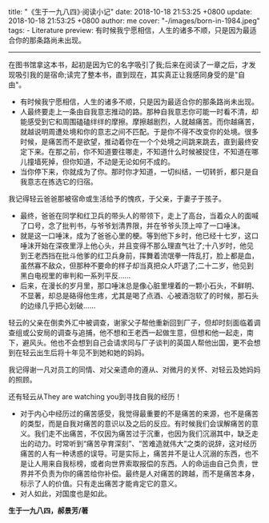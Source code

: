 title: "《生于一九八四》·阅读小记"
date: 2018-10-18 21:53:25 +0800
update: 2018-10-18 21:53:25 +0800
author: me
cover: "-/images/born-in-1984.jpeg"
tags:
    - Literature
preview: 有时候我宁愿相信，人生的诸多不顺，只是因为最适合你的那条路尚未出现。

---

在图书馆拿这本书，起初是因为它的名字吸引了我;后来在阅读了一章之后，才发现吸引我的是宿命;读完了整本书，直到现在，其实真正让我感同身受的是"自由"。

+ 有时候我宁愿相信，人生的诸多不顺，只是因为最适合你的那条路尚未出现。
+ 人最终要走上一条由自我意志推动的路。那种自我意志你可能一时看不清，却能感受到它和周围磕磕绊绊的摩擦。摩擦越剧烈，人就越痛苦。而你越痛苦，就越说明周遭处境和你的意志之间不匹配。于是你不得不改变你的处境。很多时候，是痛苦而不是欲望，推动着你在一个个处境之间跳来跳去，直到最终安定下来。在那之前，你不知道要往哪走，不知道什么时候被捉住，不知道在哪儿撞墙死掉，但你知道，不动是无论如何不成的。
+ 当你停下来，你就成为了你。那时你才知道，一切纠结，一切转折，都只是自我意志在拣选它的归宿。

我记得轻云爸爸那被宿命或生活给予的愧疚，于父亲，于妻子于孩子。

+ 最终，爸爸在同学和红卫兵的带头人的带领下，走上了高台，当着众人的面喊了口号，念了批判书，与爷爷划清界限，并在爷爷头顶上啐了一口唾沫。
+ 就是这一口唾沫，成为了爸爸心里的梗。等到他下乡时，他已经十七岁，这口唾沫开始在深夜里浮上他心头，并且变得不那么理直气壮了;十八岁时，他见到王老西挡在批斗他爹的红卫兵身前，挥舞着流氓拳一阵乱打，脸上都是血，虽然寡不敌众，但那种不要命的样子却当真把众人吓退了;二十二岁，他见到黑白电视里的审判和一系列平反……
+ 后来，在漫长的岁月里，那口唾沫总是像心脏里埋着的一颗小石头，不鲜明、不显著，却总是硌得他生疼，尤其是喝了点酒、心被酒泡软了的时候，那石头的边缘几乎把心划破……

轻云的父亲在倒卖外汇中被调查，谢家父子帮他重新回到厂子，但却时刻面临着调查组或公安局的调查与追捕，他不想和王老西一起做生意，但想和他一起走，南下，避风头。他也不会想到自己会请求同与厂子谈判的英国人帮他出国，更不会想到在轻云出生后将十年见不到她和她的妈妈。

我记得谢一凡对员工的同情、对父亲遗命的遵从、对微月的关怀、对轻云及她妈妈的照顾。

还有轻云从They are watching you到寻找自我的经历！

+ 对于内心中经历过的痛苦感受，我觉得最重要的不是痛苦的来源，也不是痛苦的类型，而是自我对痛苦的意识以及之后的反应。有时候我们会误解痛苦的意义。我们走不出痛苦，不仅因为痛苦过于沉重，也因为我们沉溺其中，缺乏走出的动力。时常听到“痛苦孕育深刻”、“苦难造就伟大”之类的说辞，这对经历痛苦的人有一种诱惑的误导。可是实际上，痛苦并不是让人沉溺的东西，也不是让人用来自我标榜，或者向世界索取报偿的东西。人的命运由自己负责，世界并不负责为你的痛苦给你补偿。最终是人对痛苦的跨越，而不是痛苦本身，标示了人的价值。只有走出痛苦才能肯定它的意义。
+ 对人如此，对国度也是如此。

**生于一九八四，郝景芳/著**